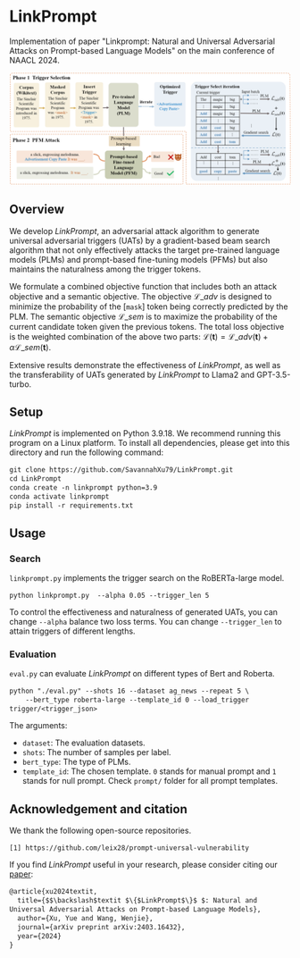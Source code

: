 # LinkPrompt
Implementation of paper "Linkprompt: Natural and Universal Adversarial Attacks on Prompt-based Language Models" on the main conference of NAACL 2024.

![image](misc/main_ill.png)

## Overview
We develop $\textit{LinkPrompt}$, an adversarial attack algorithm to generate universal adversarial triggers (UATs) by a gradient-based beam search algorithm that not only effectively attacks the target pre-trained language models (PLMs) and prompt-based fine-tuning models (PFMs) but also maintains the naturalness among the trigger tokens. 

We formulate a combined objective function that includes both an attack objective and a semantic objective. The objective $\mathcal{L}\_{adv}$ is designed to minimize the probability of the $[\texttt{mask}]$ token being correctly predicted by the PLM. The semantic objective $\mathcal{L}\_{sem}$ is to maximize the probability of the current candidate token given the previous tokens. The total loss objective is the weighted combination of the above two parts: $\mathcal{L}(\mathbf{t})= \mathcal{L}\_{adv}(\mathbf{t})+\alpha\mathcal{L}\_{sem}(\mathbf{t})$.

Extensive results demonstrate the effectiveness of $\textit{LinkPrompt}$, as well as the transferability of UATs generated by $\textit{LinkPrompt}$ to Llama2 and GPT-3.5-turbo.

## Setup
$\textit{LinkPrompt}$ is implemented on Python 3.9.18. We recommend running this program on a Linux platform. To install all dependencies, please get into this directory and run the following command:
```
git clone https://github.com/SavannahXu79/LinkPrompt.git
cd LinkPrompt
conda create -n linkprompt python=3.9
conda activate linkprompt
pip install -r requirements.txt
```

## Usage

### Search
`linkprompt.py` implements the trigger search on the RoBERTa-large model. 
```
python linkprompt.py  --alpha 0.05 --trigger_len 5
```
To control the effectiveness and naturalness of generated UATs, you can change `--alpha` balance two loss terms.
You can change `--trigger_len` to attain triggers of different lengths.

### Evaluation
`eval.py` can evaluate $\textit{LinkPrompt}$ on different types of Bert and Roberta.

```
python "./eval.py" --shots 16 --dataset ag_news --repeat 5 \
	--bert_type roberta-large --template_id 0 --load_trigger trigger/<trigger_json>
```
The arguments:
- `dataset`: The evaluation datasets. 
- `shots`: The number of samples per label.
- `bert_type`: The type of PLMs. 
- `template_id`: The chosen template. `0` stands for manual prompt and `1` stands for null prompt. Check `prompt/` folder for all prompt templates.


## Acknowledgement and citation
We thank the following open-source repositories.
```
[1] https://github.com/leix28/prompt-universal-vulnerability
```

If you find $\textit{LinkPrompt}$ useful in your research, please consider citing our [paper](http://arxiv.org/abs/2403.16432):
```
@article{xu2024textit,
  title={$$\backslash$textit $\{$LinkPrompt$\}$ $: Natural and Universal Adversarial Attacks on Prompt-based Language Models},
  author={Xu, Yue and Wang, Wenjie},
  journal={arXiv preprint arXiv:2403.16432},
  year={2024}
}
```
